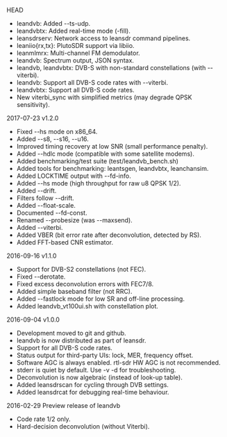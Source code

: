 HEAD
  * leandvb: Added --ts-udp.
  * leandvbtx: Added real-time mode (-fill).
  * leansdrserv: Network access to leansdr command pipelines.
  * leaniio{rx,tx}: PlutoSDR support via libiio.
  * leanmlmrx: Multi-channel FM demodulator.
  * leandvb: Spectrum output, JSON syntax.
  * leandvb, leandvbtx: DVB-S with non-standard constellations (with --viterbi).
  * leandvb: Support all DVB-S code rates with --viterbi.
  * leandvbtx: Support all DVB-S code rates.
  * New viterbi_sync with simplified metrics (may degrade QPSK sensitivity).

2017-07-23 v1.2.0
  * Fixed --hs mode on x86_64.
  * Added --s8, --s16, --u16.
  * Improved timing recovery at low SNR (small performance penalty).
  * Added --hdlc mode (compatible with some satellite modems).
  * Added benchmarking/test suite (test/leandvb_bench.sh)
  * Added tools for benchmarking: leantsgen, leandvbtx, leanchansim.
  * Added LOCKTIME output with --fd-info.
  * Added --hs mode (high throughput for raw u8 QPSK 1/2).
  * Added --drift.
  * Filters follow --drift.
  * Added --float-scale.
  * Documented --fd-const.
  * Renamed --probesize (was --maxsend).
  * Added --viterbi.
  * Added VBER (bit error rate after deconvolution, detected by RS).
  * Added FFT-based CNR estimator.

2016-09-16 v1.1.0
  * Support for DVB-S2 constellations (not FEC).
  * Fixed --derotate.
  * Fixed excess deconvolution errors with FEC7/8.
  * Added simple baseband filter (not RRC).
  * Added --fastlock mode for low SR and off-line processing.
  * Added leandvb_vt100ui.sh with constellation plot.

2016-09-04 v1.0.0
  * Development moved to git and github.
  * leandvb is now distributed as part of leansdr.
  * Support for all DVB-S code rates.
  * Status output for third-party UIs: lock, MER, frequency offset.
  * Software AGC is always enabled. rtl-sdr HW AGC is not recommended.
  * stderr is quiet by default. Use -v -d for troubleshooting.
  * Deconvolution is now algebraic (instead of look-up table).
  * Added leansdrscan for cycling through DVB settings.
  * Added leansdrcat for debugging real-time behaviour.

2016-02-29 Preview release of leandvb
  * Code rate 1/2 only.
  * Hard-decision deconvolution (without Viterbi).
